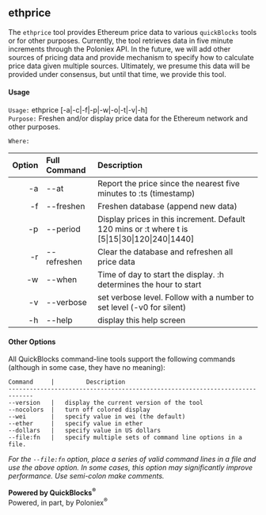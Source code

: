 ## ethprice

The `ethprice` tool provides Ethereum price data to various `quickBlocks` tools or for other purposes. Currently, the tool retrieves data in five minute increments through the Poloniex API. In the future, we will add other sources of pricing data and provide mechanism to specify how to calculate price data given multiple sources. Ultimately, we presume this data will be provided under consensus, but until that time, we provide this tool.

#### Usage

`Usage:`    ethprice [-a|-c|-f|-p|-w|-o|-t|-v|-h]  
`Purpose:`  Freshen and/or display price data for the Ethereum network and other purposes.

`Where:`  

| Option | Full Command | Description |
| -------: | :------- | :------- |
| -a | --at | Report the price since the nearest five minutes to :ts (timestamp) |
| -f | --freshen | Freshen database (append new data) |
| -p | --period | Display prices in this increment. Default 120 mins or :t where t is [5&#124;15&#124;30&#124;120&#124;240&#124;1440] |
| -r | --refreshen | Clear the database and refreshen all price data |
| -w | --when | Time of day to start the display. :h determines the hour to start |
| -v | --verbose | set verbose level. Follow with a number to set level (-v0 for silent) |
| -h | --help | display this help screen |

#### Other Options

All QuickBlocks command-line tools support the following commands (although in some case, they have no meaning):

    Command     |         Description
    -----------------------------------------------------------------------------
    --version   |   display the current version of the tool
    --nocolors  |   turn off colored display
    --wei       |   specify value in wei (the default)
    --ether     |   specify value in ether
    --dollars   |   specify value in US dollars
    --file:fn   |   specify multiple sets of command line options in a file.
*For the `--file:fn` option, place a series of valid command lines in a file and use the above option. In some cases, this option may significantly improve performance. Use semi-colon make comments.*

**Powered by QuickBlocks<sup>&reg;<sup>**  
Powered, in part, by Poloniex<sup>&reg;<sup>
